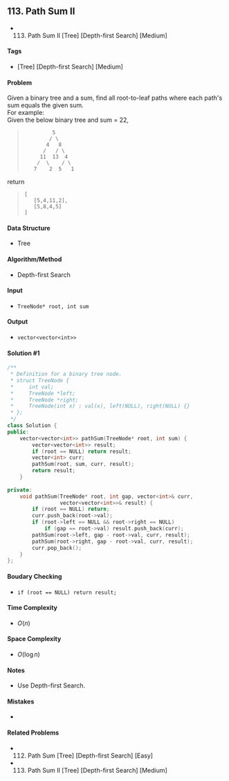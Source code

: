 ## 113. Path Sum II
- 113. Path Sum II [Tree] [Depth-first Search] [Medium]

#### Tags
- [Tree] [Depth-first Search] [Medium]

#### Problem
Given a binary tree and a sum, find all root-to-leaf paths where each path's sum equals the given sum.  
For example:  
Given the below binary tree and sum = 22,  
>              5
>             / \
>            4   8
>           /   / \
>          11  13  4
>         /  \    / \
>        7    2  5   1

return
>     [
>        [5,4,11,2],
>        [5,8,4,5]
>     ]

#### Data Structure
- Tree

#### Algorithm/Method
- Depth-first Search

#### Input
- `TreeNode* root, int sum`

#### Output
- `vector<vector<int>>`

#### Solution #1
``` C++
/**
 * Definition for a binary tree node.
 * struct TreeNode {
 *     int val;
 *     TreeNode *left;
 *     TreeNode *right;
 *     TreeNode(int x) : val(x), left(NULL), right(NULL) {}
 * };
 */
class Solution {
public:
    vector<vector<int>> pathSum(TreeNode* root, int sum) {
        vector<vector<int>> result;
        if (root == NULL) return result;
        vector<int> curr;
        pathSum(root, sum, curr, result);
        return result;
    }
    
private:
    void pathSum(TreeNode* root, int gap, vector<int>& curr,
                 vector<vector<int>>& result) {
        if (root == NULL) return;
        curr.push_back(root->val);
        if (root->left == NULL && root->right == NULL)
            if (gap == root->val) result.push_back(curr);
        pathSum(root->left, gap - root->val, curr, result);
        pathSum(root->right, gap - root->val, curr, result);
        curr.pop_back();
    }
};
```

#### Boudary Checking
- `if (root == NULL) return result;`

#### Time Complexity
- $O(n)$

#### Space Complexity
- $O(\log n)$

#### Notes
- Use Depth-first Search.

#### Mistakes
- 

#### Related Problems
- 112. Path Sum [Tree] [Depth-first Search] [Easy]
- 113. Path Sum II [Tree] [Depth-first Search] [Medium]
